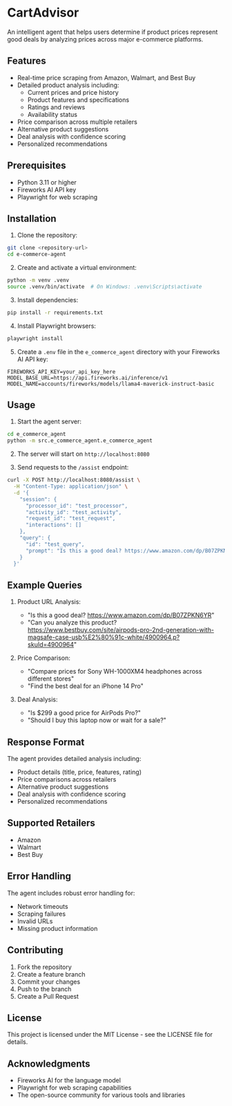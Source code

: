 # CartAdvisor

An intelligent agent that helps users determine if product prices represent good deals by analyzing prices across major e-commerce platforms.

## Features

- Real-time price scraping from Amazon, Walmart, and Best Buy
- Detailed product analysis including:
  - Current prices and price history
  - Product features and specifications
  - Ratings and reviews
  - Availability status
- Price comparison across multiple retailers
- Alternative product suggestions
- Deal analysis with confidence scoring
- Personalized recommendations

## Prerequisites

- Python 3.11 or higher
- Fireworks AI API key
- Playwright for web scraping

## Installation

1. Clone the repository:
```bash
git clone <repository-url>
cd e-commerce-agent
```

2. Create and activate a virtual environment:
```bash
python -m venv .venv
source .venv/bin/activate  # On Windows: .venv\Scripts\activate
```

3. Install dependencies:
```bash
pip install -r requirements.txt
```

4. Install Playwright browsers:
```bash
playwright install
```

5. Create a `.env` file in the `e_commerce_agent` directory with your Fireworks AI API key:
```
FIREWORKS_API_KEY=your_api_key_here
MODEL_BASE_URL=https://api.fireworks.ai/inference/v1
MODEL_NAME=accounts/fireworks/models/llama4-maverick-instruct-basic
```

## Usage

1. Start the agent server:
```bash
cd e_commerce_agent
python -m src.e_commerce_agent.e_commerce_agent
```

2. The server will start on `http://localhost:8080`

3. Send requests to the `/assist` endpoint:
```bash
curl -X POST http://localhost:8080/assist \
  -H "Content-Type: application/json" \
  -d '{
    "session": {
      "processor_id": "test_processor",
      "activity_id": "test_activity",
      "request_id": "test_request",
      "interactions": []
    },
    "query": {
      "id": "test_query",
      "prompt": "Is this a good deal? https://www.amazon.com/dp/B07ZPKN6YR"
    }
  }'
```

## Example Queries

1. Product URL Analysis:
   - "Is this a good deal? https://www.amazon.com/dp/B07ZPKN6YR"
   - "Can you analyze this product? https://www.bestbuy.com/site/airpods-pro-2nd-generation-with-magsafe-case-usb%E2%80%91c-white/4900964.p?skuId=4900964"

2. Price Comparison:
   - "Compare prices for Sony WH-1000XM4 headphones across different stores"
   - "Find the best deal for an iPhone 14 Pro"

3. Deal Analysis:
   - "Is $299 a good price for AirPods Pro?"
   - "Should I buy this laptop now or wait for a sale?"

## Response Format

The agent provides detailed analysis including:
- Product details (title, price, features, rating)
- Price comparisons across retailers
- Alternative product suggestions
- Deal analysis with confidence scoring
- Personalized recommendations

## Supported Retailers

- Amazon
- Walmart
- Best Buy

## Error Handling

The agent includes robust error handling for:
- Network timeouts
- Scraping failures
- Invalid URLs
- Missing product information

## Contributing

1. Fork the repository
2. Create a feature branch
3. Commit your changes
4. Push to the branch
5. Create a Pull Request

## License

This project is licensed under the MIT License - see the LICENSE file for details.

## Acknowledgments

- Fireworks AI for the language model
- Playwright for web scraping capabilities
- The open-source community for various tools and libraries
